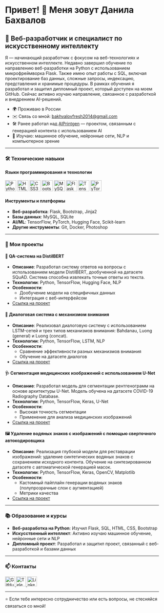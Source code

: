 Привет! 👋 Меня зовут Данила Бахвалов
========================================

🚀 Веб-разработчик и специалист по искусственному интеллекту
------------------------------------------------------------

Я — начинающий разработчик с фокусом на веб-технологиях и искусственном интеллекте. Недавно завершил обучение по направлению веб-разработки на Python с использованием микрофреймворка Flask. Также имею опыт работы с SQL, включая проектирование баз данных, сложные запросы, индексацию, представления и хранимые процедуры. В рамках обучения я разработал и защитил дипломный проект, который доступен на моем GitHub. Сейчас активно изучаю направление, связанное с разработкой и внедрением AI-решений.

* 🌍  Проживаю в России
* ✉️  Связь со мной: [bakhvalovfresh2014@gmail.com](mailto:bakhvalovfresh2014@gmail.com)
* 🛠️  Ранее работал над [AIPrintgen](https://aiprintgen.ru/) — проектом, связанным с генерацией контента с использованием AI
* 🧠  Изучаю: машинное обучение, нейронные сети, NLP и компьютерное зрение

---

### 🛠️ Технические навыки

#### Языки программирования и технологии
<p align="left">
  <a href="https://www.python.org/" target="_blank"><img src="https://raw.githubusercontent.com/danielcranney/readme-generator/main/public/icons/skills/python-colored.svg" width="36" height="36" alt="Python" title="Python"/></a>
  <a href="https://developer.mozilla.org/ru/docs/Web/HTML" target="_blank"><img src="https://raw.githubusercontent.com/danielcranney/readme-generator/main/public/icons/skills/html5-colored.svg" width="36" height="36" alt="HTML5" title="HTML5"/></a>
  <a href="https://www.w3.org/TR/CSS/" target="_blank"><img src="https://raw.githubusercontent.com/danielcranney/readme-generator/main/public/icons/skills/css3-colored.svg" width="36" height="36" alt="CSS3" title="CSS3"/></a>
  <a href="https://getbootstrap.com/" target="_blank"><img src="https://raw.githubusercontent.com/danielcranney/readme-generator/main/public/icons/skills/bootstrap-colored.svg" width="36" height="36" alt="Bootstrap" title="Bootstrap"/></a>
  <a href="https://www.mysql.com/" target="_blank"><img src="https://raw.githubusercontent.com/danielcranney/readme-generator/main/public/icons/skills/mysql-colored.svg" width="36" height="36" alt="MySQL" title="MySQL"/></a>
  <a href="https://flask.palletsprojects.com/" target="_blank"><img src="https://raw.githubusercontent.com/danielcranney/readme-generator/main/public/icons/skills/flask-colored.svg" width="36" height="36" alt="Flask" title="Flask"/></a>
  <a href="https://www.tensorflow.org/" target="_blank"><img src="https://raw.githubusercontent.com/danielcranney/readme-generator/main/public/icons/skills/tensorflow-colored.svg" width="36" height="36" alt="TensorFlow" title="TensorFlow"/></a>
  <a href="https://pytorch.org/" target="_blank"><img src="https://raw.githubusercontent.com/danielcranney/readme-generator/main/public/icons/skills/pytorch-colored.svg" width="36" height="36" alt="PyTorch" title="PyTorch"/></a>
</p>

#### Инструменты и платформы
- **Веб-разработка**: Flask, Bootstrap, Jinja2
- **Базы данных**: MySQL, SQLite
- **AI/ML**: TensorFlow, PyTorch, Hugging Face, Scikit-learn
- **Другие инструменты**: Git, Docker, Photoshop

---

### 🚀 Мои проекты

#### 🤖 QA-система на DistilBERT
- **Описание**: Разработал систему ответов на вопросы с использованием модели DistilBERT, дообученной на датасете SQuAD. Система способна извлекать точные ответы из текста.
- **Технологии**: Python, TensorFlow, Hugging Face, NLP
- **Особенности**:
  - Дообучение модели на специфичных данных
  - Интеграция с веб-интерфейсом
- [Ссылка на проект](https://github.com/mjDanny/ai_chat_with_dataset)

#### 💬 Диалоговая система с механизмом внимания
- **Описание**: Реализовал диалоговую систему с использованием LSTM-сетей и трех типов механизмов внимания: Bahdanau, Luong (general) и Luong (concat).
- **Технологии**: Python, TensorFlow, LSTM, NLP
- **Особенности**:
  - Сравнение эффективности разных механизмов внимания
  - Обучение на датасете диалогов
- [Ссылка на проект](https://github.com/mjDanny/attention_mechanism)

#### 🩺 Сегментация медицинских изображений с использованием U-Net
- **Описание**: Разработал модель для сегментации рентгенограмм на основе архитектуры U-Net. Модель обучена на датасете COVID-19 Radiography Database.
- **Технологии**: Python, TensorFlow, Keras, U-Net
- **Особенности**:
  - Высокая точность сегментации
  - Применение для анализа медицинских изображений
- [Ссылка на проект](https://github.com/mjDanny/image_segmentation)

#### 🖼️ Удаление водяных знаков с изображений с помощью сверточного автокодировщика
- **Описание**: Реализация глубокой модели для реставрации изображений: удаление синтетических водяных знаков с сохранением исходного контента. Обучение на синтезированном датасете с автоматической генерацией масок.
- **Технологии**: Python, TensorFlow, Keras, OpenCV, Matplotlib  
- **Особенности**:
  - Кастомный пайплайн генерации водяных знаков (полупрозрачные слои с аугментацией)
  - Метрики качества
- [Ссылка на проект](https://github.com/mjDanny/watermark_removal)
---

### 📚 Образование и курсы
- **Веб-разработка на Python**: Изучил Flask, SQL, HTML, CSS, Bootstrap
- **Искусственный интеллект**: Активно изучаю машинное обучение, нейронные сети и NLP
- **Дипломный проект**: Разработал и защитил проект, связанный с веб-разработкой и базами данных

---

### 📫 Контакты
<p align="left">
  <a href="https://github.com/mjDanny" target="_blank">
    <img src="https://raw.githubusercontent.com/danielcranney/readme-generator/main/public/icons/socials/github.svg" width="32" height="32" alt="GitHub"/>
  </a>
  <a href="https://t.me/mjDanny" target="_blank">
    <img src="https://upload.wikimedia.org/wikipedia/commons/8/82/Telegram_logo.svg" width="32" height="32" alt="Telegram"/>
  </a>
  <a href="https://www.linkedin.com/in/DanilaBakhvalov" target="_blank">
    <img src="https://raw.githubusercontent.com/danielcranney/readme-generator/main/public/icons/socials/linkedin.svg" width="32" height="32" alt="LinkedIn"/>
  </a>
</p>

---

⭐️ Если тебе интересно сотрудничество или есть вопросы, не стесняйся связаться со мной!
